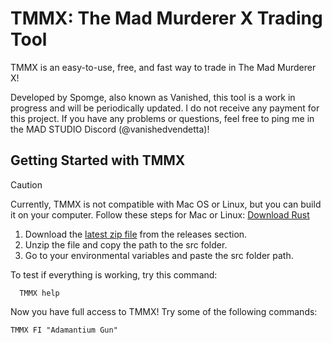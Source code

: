 # TMMX: The Mad Murderer X Trading Tool

TMMX is an easy-to-use, free, and fast way to trade in The Mad Murderer X!

Developed by Spomge, also known as Vanished, this tool is a work in progress and will be periodically updated. I do not receive any payment for this project. If you have any problems or questions, feel free to ping me in the MAD STUDIO Discord (@vanishedvendetta)!

## Getting Started with TMMX

> [!CAUTION]
> Currently, TMMX is not compatible with Mac OS or Linux, but you can build it on your computer. Follow these steps for Mac or Linux: [Download Rust](https://www.rust-lang.org/tools/install)

1. Download the [latest zip file](releases/latest) from the releases section.
2. Unzip the file and copy the path to the src folder.
3. Go to your environmental variables and paste the src folder path.

To test if everything is working, try this command:

```
  TMMX help
```

Now you have full access to TMMX! Try some of the following commands:
```
TMMX FI "Adamantium Gun"
```
